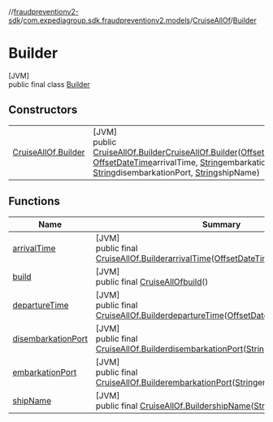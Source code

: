 //[fraudpreventionv2-sdk](../../../../index.md)/[com.expediagroup.sdk.fraudpreventionv2.models](../../index.md)/[CruiseAllOf](../index.md)/[Builder](index.md)

# Builder

[JVM]\
public final class [Builder](index.md)

## Constructors

| | |
|---|---|
| [CruiseAllOf.Builder](-cruise-all-of.-builder.md) | [JVM]<br>public [CruiseAllOf.Builder](index.md)[CruiseAllOf.Builder](-cruise-all-of.-builder.md)([OffsetDateTime](https://docs.oracle.com/javase/8/docs/api/java/time/OffsetDateTime.html)departureTime, [OffsetDateTime](https://docs.oracle.com/javase/8/docs/api/java/time/OffsetDateTime.html)arrivalTime, [String](https://docs.oracle.com/javase/8/docs/api/java/lang/String.html)embarkationPort, [String](https://docs.oracle.com/javase/8/docs/api/java/lang/String.html)disembarkationPort, [String](https://docs.oracle.com/javase/8/docs/api/java/lang/String.html)shipName) |

## Functions

| Name | Summary |
|---|---|
| [arrivalTime](arrival-time.md) | [JVM]<br>public final [CruiseAllOf.Builder](index.md)[arrivalTime](arrival-time.md)([OffsetDateTime](https://docs.oracle.com/javase/8/docs/api/java/time/OffsetDateTime.html)arrivalTime) |
| [build](build.md) | [JVM]<br>public final [CruiseAllOf](../index.md)[build](build.md)() |
| [departureTime](departure-time.md) | [JVM]<br>public final [CruiseAllOf.Builder](index.md)[departureTime](departure-time.md)([OffsetDateTime](https://docs.oracle.com/javase/8/docs/api/java/time/OffsetDateTime.html)departureTime) |
| [disembarkationPort](disembarkation-port.md) | [JVM]<br>public final [CruiseAllOf.Builder](index.md)[disembarkationPort](disembarkation-port.md)([String](https://docs.oracle.com/javase/8/docs/api/java/lang/String.html)disembarkationPort) |
| [embarkationPort](embarkation-port.md) | [JVM]<br>public final [CruiseAllOf.Builder](index.md)[embarkationPort](embarkation-port.md)([String](https://docs.oracle.com/javase/8/docs/api/java/lang/String.html)embarkationPort) |
| [shipName](ship-name.md) | [JVM]<br>public final [CruiseAllOf.Builder](index.md)[shipName](ship-name.md)([String](https://docs.oracle.com/javase/8/docs/api/java/lang/String.html)shipName) |
